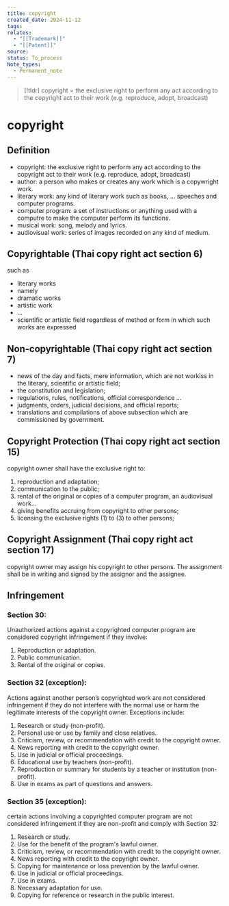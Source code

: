 ```yaml
---
title: copyright
created_date: 2024-11-12
tags: 
relates:
  - "[[Trademark]]"
  - "[[Patent]]"
source: 
status: To_process
Note_types:
  - Permanent_note
---
```

> [!tldr]
> copyright = the exclusive right to perform any act according to the copyright act to their work (e.g. reproduce, adopt, broadcast)
> 

# copyright

## Definition
- copyright: the exclusive right to perform any act according to the copyright act to their work (e.g. reproduce, adopt, broadcast)
- author: a person who makes or creates any work which is a copywright work.
- literary work: any kind of literary work such as books, … speeches and computer programs.
- computer program: a set of instructions or anything used with a computre to make the computer perform its functions.
- musical work: song, melody and lyrics.
- audiovisual work: series of images recorded on any kind of medium.

## Copyrightable (Thai copy right act section 6)

such as 
- literary works
- namely
- dramatic works
- artistic work
- …
- scientific or artistic field
regardless of method or form in which such works are expressed

## Non-copyrightable (Thai copy right act section 7)

- news of the day and facts, mere information, which are not workiss in the literary, scientific or artistic field;
- the constitution and legislation;
- regulations, rules, notifications, official correspondence …
- judgments, orders, judicial decisions, and official reports;
- translations and compilations of above subsection which are commissioned by government.

## Copyright Protection (Thai copy right act section 15)

copyright owner shall have the exclusive right to:
1. reproduction and adaptation;
2. communication to the public;
3. rental of the original or copies of a computer program, an audiovisual work…
4. giving benefits accruing from copyright to other persons;
5. licensing the exclusive rights (1) to (3) to other persons;

## Copyright Assignment (Thai copy right act section 17)

copyright owner may assign his copyright to other persons. The assignment shall be in writing and signed by the assignor and the assignee.

## Infringement

### Section 30:

Unauthorized actions against a copyrighted computer program are considered copyright infringement if they involve:

1. Reproduction or adaptation.
2. Public communication.
3. Rental of the original or copies.
### Section 32 (exception):

Actions against another person’s copyrighted work are not considered infringement if they do not interfere with the normal use or harm the legitimate interests of the copyright owner. Exceptions include:

1. Research or study (non-profit).
2. Personal use or use by family and close relatives.
3. Criticism, review, or recommendation with credit to the copyright owner.
4. News reporting with credit to the copyright owner.
5. Use in judicial or official proceedings.
6. Educational use by teachers (non-profit).
7. Reproduction or summary for students by a teacher or institution (non-profit).
8. Use in exams as part of questions and answers.
### Section 35 (exception):

certain actions involving a copyrighted computer program are not considered infringement if they are non-profit and comply with Section 32:

1. Research or study.
2. Use for the benefit of the program's lawful owner.
3. Criticism, review, or recommendation with credit to the copyright owner.
4. News reporting with credit to the copyright owner.
5. Copying for maintenance or loss prevention by the lawful owner.
6. Use in judicial or official proceedings.
7. Use in exams.
8. Necessary adaptation for use.
9. Copying for reference or research in the public interest.



